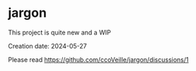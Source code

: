 # jargon

This project is quite new and a WIP

Creation date: 2024-05-27

Please read https://github.com/ccoVeille/jargon/discussions/1
